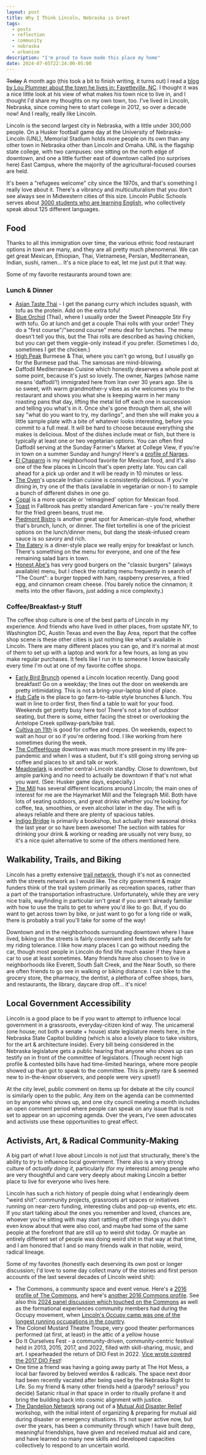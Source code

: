 ```yaml
---
layout: post
title: Why I Think Lincoln, Nebraska is Great
tags:
  - posts
  - reflection
  - community
  - nebraska
  - urbanism
description: "I'm proud to have made this place my home"
date: 2024-07-05T22:24:00-05:00
---
```


~~Today~~ A month ago (this took a bit to finish writing, it turns out) I read a [blog by Lou Plummer about the town he lives in: Fayetteville, NC](https://louplummer.lol/post/stand-in-the-place-where-you-live). I thought it was a nice little look at his view of what makes his town nice to live in, and I thought I'd share my thoughts on my own town, too. I've lived in Lincoln, Nebraska, since coming here to start college in 2012, so over a decade now! And I really, really like Lincoln. 

Lincoln is the second largest city in Nebraska, with a little under 300,000 people. On a Husker football game day at the University of Nebraska-Lincoln (UNL), Memorial Stadium holds more people on its own than any other town in Nebraska other than Lincoln and Omaha. UNL is the flagship state college, with two campuses: one sitting on the north edge of downtown, and one a little further east of downtown called (no surprises here) East Campus, where the majority of the agricultural-focused courses are held. 

It's been a "refugees welcome" city since the 1970s, and that's something I really love about it. There's a vibrancy and multiculturalism that you don't see always see in Midwestern cities of this size. Lincoln Public Schools serves about [3000 students who are learning English](https://home.lps.org/federal/ell-english-language-learner-program/), who collectively speak about 125 different languages. 

## Food
Thanks to all this immigration over time, the various ethnic food restaurant options in town are many, and they are all pretty much phenomenal. We can get great Mexican, Ethiopian, Thai, Vietnamese, Persian, Mediterranean, Indian, sushi, ramen... It's a nice place to eat, let me just put it that way. 

Some of my favorite restaurants around town are:

### Lunch & Dinner
 - [Asian Taste Thai](https://www.asiantastethairestaurant.com/) - I get the panang curry which includes squash, with tofu as the protein. Add on the extra tofu!
 - [Blue Orchid](https://www.blueorchidrestaurant.blue/) (Thai), where I usually order the Sweet Pineapple Stir Fry with tofu. Go at lunch and get a couple Thai rolls with your order! They do a "first course"/"second course" menu deal for lunches. The menu doesn't tell you this, but the Thai rolls are described as having chicken, but you can get them veggie-only instead if you prefer. (Sometimes I do, sometimes I get the chicken.)
 - [High Peak](https://highpeakasian.wixsite.com/highpeakasianrestaur) Burmese & Thai, where you can't go wrong, but I usually go for the Burmese pad thai. The samosas are mind-blowing. 
 - Daffodil Mediterranean Cuisine which honestly deserves a whole post at some point, because it's just so lovely. The owner, Narges (whose name means 'daffodil'!) immigrated here from Iran over 30 years ago. She is so sweet, with warm grandmother-y vibes as she welcomes you to the restaurant and shows you what she is keeping warm in her many roasting pans that day, lifting the metal lid off each one in succession and telling you what's in it. Once she's gone through them all, she will say "what do you want to try, my darlings", and then she will make you a little sample plate with a bite of whatever looks interesting, before you commit to a full meal. It will be hard to choose because everything she makes is delicious. Most of the dishes include meat or fish, but there is typically at least one or two vegetarian options. You can often find Daffodil serving at the Sunday Farmer's Market at College View, if you're in town on a summer Sunday and hungry! Here's a [profile of Narges](https://www.dailynebraskan.com/culture/daffodil-mediterranean-cuisine-makes-customers-feel-like-family/article_ee7c8126-3d82-11ea-9860-8355e37530c3.html). 
 - [El Chaparro](http://orderelchaparro.com/) is my neighborhood favorite for Mexican food, and it's also one of the few places in Lincoln that's open pretty late. You can call ahead for a pick up order and it will be ready in 10 minutes or less.
 - [The Oven](https://theoven-lincoln.com/)'s upscale Indian cuisine is consistently delicious. If you're dining in, try one of the thalis (available in vegetarian or non-) to sample a bunch of different dishes in one go.
 - [Copal](https://copallnk.com/) is a more upscale or 'reimagined' option for Mexican food. 
 - [Toast](https://gettoasty.com/) in Fallbrook has pretty standard American fare - you're really there for the fried green beans, trust me.
 - [Piedmont Bistro](https://piedmontbistro.com) is another great spot for American-style food, whether that's brunch, lunch, or dinner. The filet tortellini is one of the priciest options on the lunch/dinner menu, but dang the steak-infused cream sauce is so savory and rich. 
 - [The Eatery](https://theeateryrestaurant.com/) is a diner-style place we really enjoy for breakfast or lunch. There's something on the menu for everyone, and one of the few remaining salad bars in town. 
 - [Honest Abe's](https://www.honestabesburgers.com/) has very good burgers on the "classic burgers" (always available) menu, but I check the rotating menu frequently in search of "The Count": a burger topped with ham, raspberry preserves, a fried egg, and cinnamon cream cheese. (You barely notice the cinnamon; it melts into the other flavors, just adding a nice complexity.) 

### Coffee/Breakfast-y Stuff
The coffee shop culture is one of the best parts of Lincoln in my experience. And friends who have lived in other places, from upstate NY, to Washington DC, Austin Texas and even the Bay Area, report that the coffee shop scene is these other cities is just nothing like what's available in Lincoln. There are many different places you can go, and it's normal at most of them to set up with a laptop and work for a few hours, as long as you make regular purchases.  It feels like I run in to someone I know basically every time I'm out at one of my favorite coffee shops.

 - [Early Bird Brunch](https://lincoln.earlybirdbrunch.com/) opened a Lincoln location recently. Dang good breakfast! Go on a weekday; the lines out the door on weekends are pretty intimidating. This is not a bring-your-laptop kind of place.
 - [Hub Cafe](https://www.hubcafelincoln.com/) is the place to go farm-to-table style brunches & lunch. You wait in line to order first, then find a table to wait for your food. Weekends get pretty busy here too! There's not a ton of outdoor seating, but there is some, either facing the street or overlooking the Antelope Creek spillway-park/bike trail.
 - [Cultiva on 11th](https://www.cultivacoffee.com/about) is good for coffee and crepes. On weekends, expect to wait an hour or so if you're ordering food. I like working from here sometimes during the week.
 - [The CoffeeHouse](http://thecoffeehouselnk.com/) downtown was much more present in my life pre-pandemic and when I was a student, but it's still going strong serving up coffee and places to sit and talk or work.
 - [Meadowlark](https://www.meadowlarkcoffee.org/) is another central-Lincoln standby. Close to downtown, but ample parking and no need to actually be downtown if that's not what you want. (See: Husker game days, especially.)
 - [The Mill](https://millcoffee.com/) has several different locations around Lincoln; the main ones of interest for me are the Haymarket Mill and the Telegraph Mill. Both have lots of seating outdoors, and great drinks whether you're looking for coffee, tea, smoothies, or even alcohol later in the day. The wifi is always reliable and there are plenty of spacious tables.
 - [Indigo Bridge](https://www.indigobridge.org/) is primarily a bookshop, but actually their seasonal drinks the last year or so have been awesome! The section with tables for drinking your drink & working or reading are usually not very busy, so it's a nice quiet alternative to some of the others mentioned here.

## Walkability, Trails, and Biking
Lincoln has a pretty extensive [trail network](https://www.gptn.org/the_trails/overview.html), though it's not as connected with the streets network as I would like. The city government & major funders think of the trail system primarily as recreation spaces, rather than a part of the transportation infrastructure. Unfortunately, while they are very nice trails, wayfinding in particular isn't great if you aren't already familiar with how to use the trails to get to where you'd like to go. But, if you do want to get across town by bike, or just want to go for a long ride or walk, there is probably a trail you'll take for some of the way!  

Downtown and in the neighborhoods surrounding downtown where I have lived, biking on the streets is fairly convenient and feels decently safe for my riding tolerance. I like how many places I can go without needing the car, though most people in Lincoln do find life much easier if they have a car to use at least sometimes. Many friends have also chosen to live in neighborhoods like Everett, South Salt Creek, and the Near South, so there are often friends to go see in walking or biking distance. I can bike to the grocery store, the pharmacy, the dentist, a plethora of coffee shops, bars, and restaurants, the library, daycare drop off... it's nice! 

## Local Government Accessibility
Lincoln is a good place to be if you want to attempt to influence local government in a grassroots, everyday-citizen kind of way. The unicameral (one house; not both a senate + house) state legislature meets here, in the Nebraska State Capitol building (which is also a lovely place to take visitors, for the art & architecture inside). Every bill being considered in the Nebraska legislature gets a public hearing that anyone who shows up can testify on in front of the committee of legislators. (Though recent high profile & contested bills have had time-limited hearings, where more people showed up than got to speak to the committee. This is pretty rare & seemed new to in-the-know observers, and people were very upset!)

At the city level, public comment on items up for debate at the city council is similarly open to the public. Any item on the agenda can be commented on by anyone who shows up, and one city council meeting a month includes an open comment period where people can speak on any issue that is not set to appear on an upcoming agenda. Over the years, I've seen advocates and activists use these opportunities to great effect.

## Activists, Art, & Radical Community-Making
A big part of what I love about Lincoln is not just that structurally, there's the ability to _try_ to influence local government. There also is a very strong culture of _actually doing it_, particularly (for my interests) among people who are very thoughtful and care very deeply about making Lincoln a better place to live for everyone who lives here. 

Lincoln has such a rich history of people doing what I endearingly deem "weird shit": community projects, grassroots art spaces or initiatives running on near-zero funding, interesting clubs and pop-up events, etc etc. If you start talking about the ones you remember and loved, chances are, whoever you're sitting with may start rattling off other things you didn't even know about that were also cool, and maybe had some of the same people at the forefront that are still up to weird shit today. Or maybe an entirely different set of people was doing weird shit in that way at that time, and I am honored that I and so many friends walk in that noble, weird, radical lineage.

Some of my favorites (honestly each deserving its own post or longer discussion; I'd love to some day collect many of the stories and first person accounts of the last several decades of Lincoln weird shit): 
- The Commons, a community space and event venue. Here's a [2016 profile of The Commons](https://hearnebraska.org/feature/functioning-human-way-commons-video-feature/), and here's [another 2016 Commons profile](https://www.dailynebraskan.com/culture/community-and-ideas-can-be-found-at-the-commons/article_7d0664e0-aaef-11e6-b697-d7d633f1f697.html). See also this [2024 panel discussion which touched on the Commons](https://www.amplifyarts.org/alternate-currents/common-good) as well as the formational experiences community members had during the Occupy movement, when [Lincoln's Occupy camp was one of the longest running occupations in the country](https://www.dailynebraskan.com/news/occupy-lincoln-holds-strong-despite-evictions-across-the-country/article_0698f61e-eb3f-5f8d-ab8d-dfd151c639cf.html). 
- The Colonel Mustard Theatre Troupe, very good theater performances performed (at first, at least) in the attic of a yellow house
- Do It Ourselves Fest - a community-driven, community-centric festival held in 2013, 2015, 2017, and 2022, filled with skill-sharing, music, and art. I spearheaded the return of DIO Fest in 2022. [Vice wrote covered the 2017 DIO Fest](https://www.vice.com/en/article/kbjn33/forage-for-wild-edibles-at-nebraska-dio-fest-50statesofart)!
- One time a friend was having a going away party at The Hot Mess, a local bar favored by beloved weirdos & radicals. The space next door had been recently vacated after being used by the Nebraska Right to Life. So my friend & many other friends held a (parody? serious? you decide) Satanic ritual in that space in order to ritually profane it and bring the building back into cosmic alignment with justice. 
- [The Dandelion Network](https://thedandelionnetwork.org/) sprang out of a [Mutual Aid Disaster Relief](https://mutualaiddisasterrelief.org/) workshop, with the initial intent of organizing & preparing for mutual aid during disaster or emergency situations. It's not super active now, but over the years, has been a community through which I have built deep, meaningful friendships, have given and received mutual aid and care, and have learned so many new skills and developed capacities collectively to respond to an uncertain world. 



